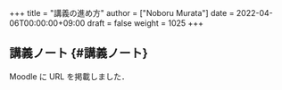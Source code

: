 +++
title = "講義の進め方"
author = ["Noboru Murata"]
date = 2022-04-06T00:00:00+09:00
draft = false
weight = 1025
+++

## 講義ノート {#講義ノート}

Moodle に URL を掲載しました．